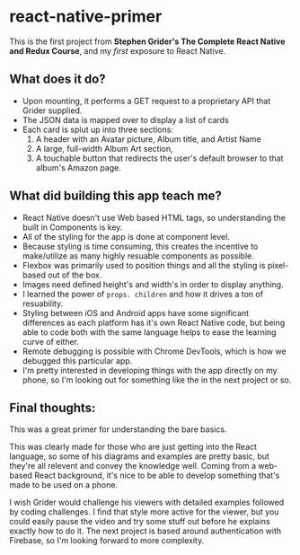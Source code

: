 # react-native-primer
This is the first project from **Stephen Grider's The Complete React Native and Redux Course**, and my *first* exposure to React Native.

## What does it do?

* Upon mounting, it performs a GET request to a proprietary API that Grider supplied.
* The JSON data is mapped over to display a list of cards
* Each card is splut up into three sections:
  1. A header with an Avatar picture, Album title, and Artist Name
  2. A large, full-width Album Art section,
  3. A touchable button that redirects the user's default browser to that album's Amazon page.


## What did building this app teach me?

* React Native doesn't use Web based HTML tags, so understanding the built in Components is key.
* All of the styling for the app is done at component level.
* Because styling is time consuming, this creates the incentive to make/utilize as many highly resuable components as possible.
* Flexbox was primarily used to position things and all the styling is pixel-based out of the box.
* Images need defined height's and width's in order to display anything.
* I learned the power of `props. children` and how it drives a ton of resuability.
* Styling between iOS and Android apps have some significant differences as each platform has it's own React Native code, but being able to code both with the same language helps to ease the learning curve of either.
* Remote debugging is possible with Chrome DevTools, which is how we debugged this particular app.
* I'm pretty interested in developing things with the app directly on my phone, so I'm looking out for something like the in the next project or so.

## Final thoughts:

This was a great primer for understanding the bare basics. 

This was clearly made for those who are just getting into the React language, so some of his diagrams and examples are pretty basic, but they're all relevent and convey the knowledge well. Coming from a web-based React background, it's nice to be able to develop something that's made to be used on a phone.

I wish Grider would challenge his viewers with detailed examples followed by coding challenges. I find that style more active for the viewer, but you could easily pause the video and try some stuff out before he explains exactly how to do it. The next project is based around authentication with Firebase, so I'm looking forward to more complexity. 


